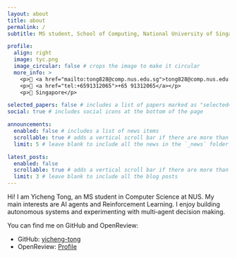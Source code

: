 ```yaml
---
layout: about
title: about
permalink: /
subtitle: MS student, School of Computing, National University of Singapore

profile:
  align: right
  image: tyc.png
  image_circular: false # crops the image to make it circular
  more_info: >
    <p>📧 <a href="mailto:tong828@comp.nus.edu.sg">tong828@comp.nus.edu.sg</a></p>
    <p>📱 <a href="tel:+6591312065">+65 91312065</a></p>
    <p>📍 Singapore</p>

selected_papers: false # includes a list of papers marked as "selected={true}"
social: true # includes social icons at the bottom of the page

announcements:
  enabled: false # includes a list of news items
  scrollable: true # adds a vertical scroll bar if there are more than 3 news items
  limit: 5 # leave blank to include all the news in the `_news` folder

latest_posts:
  enabled: false
  scrollable: true # adds a vertical scroll bar if there are more than 3 new posts items
  limit: 3 # leave blank to include all the blog posts
---
```


Hi! I am Yicheng Tong, an MS student in Computer Science at NUS. My main interests are AI agents and Reinforcement Learning. I enjoy building autonomous systems and experimenting with multi‑agent decision making.

You can find me on GitHub and OpenReview:

- GitHub: [yicheng-tong](https://github.com/yicheng-tong)
- OpenReview: [Profile](https://openreview.net/profile?id=%7EYicheng_Tong1)

